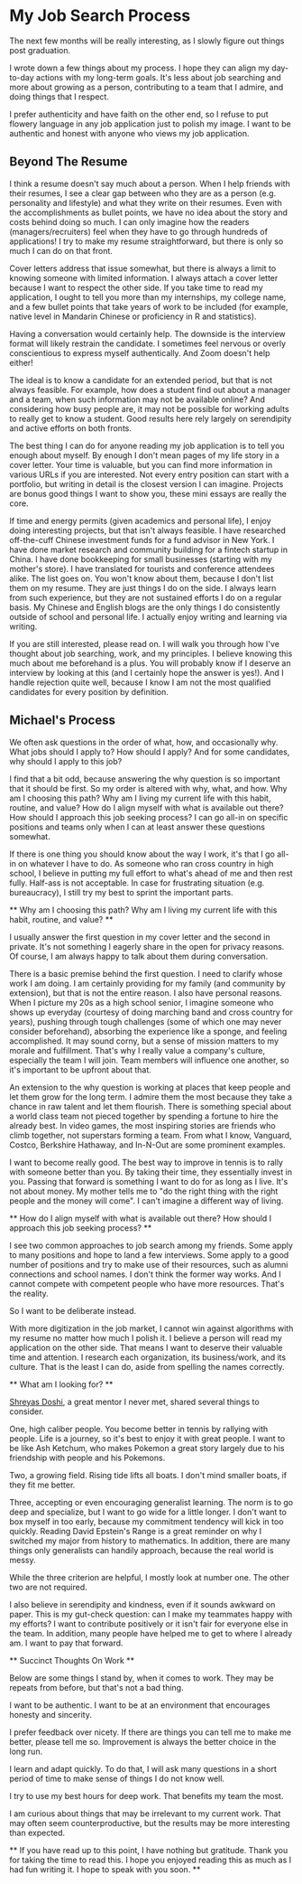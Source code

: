 # My Job Search Process

The next few months will be really interesting, as I slowly figure out things post graduation.

I wrote down a few things about my process. I hope they can align my day-to-day actions with my long-term goals. It's less about job searching and more about growing as a person, contributing to a team that I admire, and doing things that I respect. 

I prefer authenticity and have faith on the other end, so I refuse to put flowery language in any job application just to polish my image. I want to be authentic and honest with anyone who views my job application. 

## Beyond The Resume

I think a resume doesn't say much about a person. When I help friends with their resumes, I see a clear gap between who they are as a person (e.g. personality and lifestyle) and what they write on their resumes. Even with the accomplishments as bullet points, we have no idea about the story and costs behind doing so much. I can only imagine how the readers (managers/recruiters) feel when they have to go through hundreds of applications! I try to make my resume straightforward, but there is only so much I can do on that front.

Cover letters address that issue somewhat, but there is always a limit to knowing someone with limited information. I always attach a cover letter because I want to respect the other side. If you take time to read my application, I ought to tell you more than my internships, my college name, and a few bullet points that take years of work to be included (for example, native level in Mandarin Chinese or proficiency in R and statistics).

Having a conversation would certainly help. The downside is the interview format will likely restrain the candidate. I sometimes feel nervous or overly conscientious to express myself authentically. And Zoom doesn't help either!

The ideal is to know a candidate for an extended period, but that is not always feasible. For example, how does a student find out about a manager and a team, when such information may not be available online? And considering how busy people are, it may not be possible for working adults to really get to know a student. Good results here rely largely on serendipity and active efforts on both fronts.

The best thing I can do for anyone reading my job application is to tell you enough about myself. By enough I don't mean pages of my life story in a cover letter. Your time is valuable, but you can find more information in various URLs if you are interested. Not every entry position can start with a portfolio, but writing in detail is the closest version I can imagine. Projects are bonus good things I want to show you, these mini essays are really the core.

If time and energy permits (given academics and personal life), I enjoy doing interesting projects, but that isn't always feasible. I have researched off-the-cuff Chinese investment funds for a fund advisor in New York. I have done market research and community building for a fintech startup in China. I have done bookkeeping for small businesses (starting with my mother's store). I have translated for tourists and conference attendees alike. The list goes on. You won't know about them, because I don't list them on my resume. They are just things I do on the side. I always learn from such experience, but they are not sustained efforts I do on a regular basis. My Chinese and English blogs are the only things I do consistently outside of school and personal life. I actually enjoy writing and learning via writing.

If you are still interested, please read on. I will walk you through how I've thought about job searching, work, and my principles. I believe knowing this much about me beforehand is a plus. You will probably know if I deserve an interview by looking at this (and I certainly hope the answer is yes!). And I handle rejection quite well, because I know I am not the most qualified candidates for every position by definition.

## Michael's Process

We often ask questions in the order of what, how, and occasionally why. What jobs should I apply to? How should I apply? And for some candidates, why should I apply to this job?

I find that a bit odd, because answering the why question is so important that it should be first. So my order is altered with why, what, and how. Why am I choosing this path? Why am I living my current life with this habit, routine, and value? How do I align myself with what is available out there? How should I approach this job seeking process? I can go all-in on specific positions and teams only when I can at least answer these questions somewhat.

If there is one thing you should know about the way I work, it's that I go all-in on whatever I have to do. As someone who ran cross country in high school, I believe in putting my full effort to what's ahead of me and then rest fully. Half-ass is not acceptable. In case for frustrating situation (e.g. bureaucracy), I still try my best to sprint the important parts.

** Why am I choosing this path? Why am I living my current life with this habit, routine, and value? **

I usually answer the first question in my cover letter and the second in private. It's not something I eagerly share in the open for privacy reasons. Of course, I am always happy to talk about them during conversation.

There is a basic premise behind the first question. I need to clarify whose work I am doing. I am certainly providing for my family (and community by extension), but that is not the entire reason. I also have personal reasons. When I picture my 20s as a high school senior, I imagine someone who shows up everyday (courtesy of doing marching band and cross country for years), pushing through tough challenges (some of which one may never consider beforehand), absorbing the experience like a sponge, and feeling accomplished. It may sound corny, but a sense of mission matters to my morale and fulfillment. That's why I  really value a company's culture, especially the team I will join. Team members will influence one another, so it's important to be upfront about that.

An extension to the why question is working at places that keep people and let them grow for the long term. I admire them the most because they take a chance in raw talent and let them flourish. There is something special about a world class team not pieced together by spending a fortune to hire the already best. In video games, the most inspiring stories are friends who climb together, not superstars forming a team. From what I know, Vanguard, Costco, Berkshire Hathaway, and In-N-Out are some prominent examples.

I want to become really good. The best way to improve in tennis is to rally with someone better than you. By taking their time, they essentially invest in you. Passing that forward is something I want to do for as long as I live. It's not about  money. My mother tells me to "do the right thing with the right people and the money will come". I can't imagine a different way of living.

** How do I align myself with what is available out there? How should I approach this job seeking process? **

I see two common approaches to job search among my friends. Some apply to many positions and hope to land a few interviews. Some apply to a good number of positions and try to make use of their resources, such as alumni connections and school names. I don't think the former way works. And I cannot compete with competent people who have more resources. That's the reality.

So I want to be deliberate instead.

With more digitization in the job market, I cannot win against algorithms with my resume no matter how much I polish it. I believe a person will read my application on the other side. That means I want to deserve their valuable time and attention. I research each organization, its business/work, and its culture. That is the least I can do, aside from spelling the names correctly.

** What am I looking for? **

[Shreyas Doshi](https://twitter.com/shreyas/status/1306640960282001408), a great mentor I never met, shared several things to consider.

One, high caliber people. You become better in tennis by rallying with people. Life is a journey, so it's best to enjoy it with great people. I want to be like Ash Ketchum, who makes Pokemon a great story largely due to his friendship with people and his Pokemons.

Two, a growing field. Rising tide lifts all boats. I don't mind smaller boats, if they fit me better.

Three, accepting or even encouraging generalist learning. The norm is to go deep and specialize, but I want to go wide for a little longer. I don't want to box myself in too early, because my commitment tendency will kick in too quickly. Reading David Epstein's Range is a great reminder on why I switched my major from history to mathematics. In addition, there are many things only generalists can handily approach, because the real world is messy.

While the three criterion are helpful, I mostly look at number one. The other two are not required. 

I also believe in serendipity and kindness, even if it sounds awkward on paper. This is my gut-check question: can I make my teammates happy with my efforts? I want to contribute positively or it isn't fair for everyone else in the team. In addition, many people have helped me to get to where I already am. I want to pay that forward.

** Succinct Thoughts On Work **

Below are some things I stand by, when it comes to work. They may be repeats from before, but that's not a bad thing.

I want to be authentic. I want to be at an environment that encourages honesty and sincerity.

I prefer feedback over nicety. If there are things you can tell me to make me better, please tell me so. Improvement is always the better choice in the long run.

I learn and adapt quickly. To do that, I will ask many questions in a short period of time to make sense of things I do not know well.

I try to use my best hours for deep work. That benefits my team the most.

I am curious about things that may be irrelevant to my current work. That may often seem counterproductive, but the results may be more interesting than expected.

** If you have read up to this point, I have nothing but gratitude. Thank you for taking the time to read this. I hope you enjoyed reading this as much as I had fun writing it. I hope to speak with you soon. **